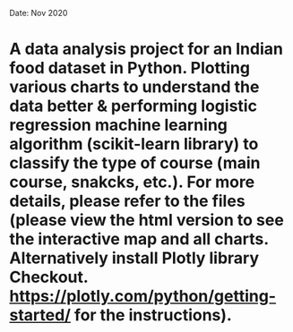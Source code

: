 Date: Nov 2020
# A data analysis project for an Indian food dataset in Python. Plotting various charts to understand the data better & performing logistic regression machine learning algorithm (scikit-learn library) to classify the type of course (main course, snakcks, etc.). For more details, please refer to the files (please view the html version to see the interactive map and all charts. Alternatively install Plotly library Checkout. https://plotly.com/python/getting-started/ for the instructions).
